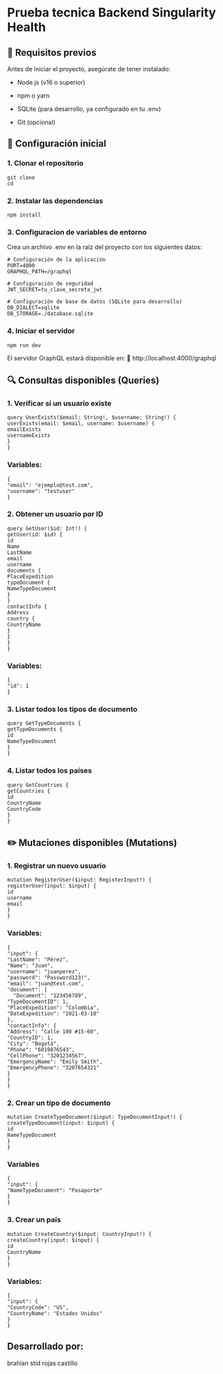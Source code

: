 # Prueba tecnica Backend Singularity Health 

## 📌 Requisitos previos

Antes de iniciar el proyecto, asegúrate de tener instalado:

- Node.js (v16 o superior)

- npm o yarn

- SQLite (para desarrollo, ya configurado en tu .env)

- Git (opcional)

## 🚀 Configuración inicial

### 1. Clonar el repositorio

    git clone 
    cd 

### 2. Instalar las dependencias

    npm install

### 3. Configuracion de variables de entorno

Crea un archivo .env en la raíz del proyecto con los siguientes datos:
    
    # Configuración de la aplicación
    PORT=4000
    GRAPHQL_PATH=/graphql

    # Configuración de seguridad
    JWT_SECRET=tu_clave_secreta_jwt

    # Configuración de base de datos (SQLite para desarrollo)
    DB_DIALECT=sqlite
    DB_STORAGE=./database.sqlite

### 4. Iniciar el servidor

    npm run dev

El servidor GraphQL estará disponible en:
🔗 http://localhost:4000/graphql

## 🔍 Consultas disponibles (Queries)

### 1. Verificar si un usuario existe

    query UserExists($email: String!, $username: String!) {
    userExists(email: $email, username: $username) {
    emailExists
    usernameExists
    }
    }

### Variables:

    {
    "email": "ejemplo@test.com",
    "username": "testuser"
    }

### 2. Obtener un usuario por ID

    query GetUser($id: Int!) {
    getUser(id: $id) {
    id
    Name
    LastName
    email
    username
    documents {  
    PlaceExpedition
    typeDocument {
    NameTypeDocument
    }
    }
    contactInfo {  
    Address
    country {
    CountryName
    }
    }
    }
    }

### Variables:

    {
    "id": 1
    }

### 3. Listar todos los tipos de documento

    query GetTypeDocuments {
    getTypeDocuments {
    id
    NameTypeDocument
    }
    }

### 4. Listar todos los países

    query GetCountries {
    getCountries {
    id
    CountryName
    CountryCode
    }
    }

## ✏️ Mutaciones disponibles (Mutations)

### 1. Registrar un nuevo usuario

    mutation RegisterUser($input: RegisterInput!) {
    registerUser(input: $input) {
    id
    username
    email
    }
    }

### Variables:

    {
    "input": {
    "LastName": "Pérez",
    "Name": "Juan",
    "username": "juanperez",
    "password": "Password123!",
    "email": "juan@test.com",
    "document": {
      "Document": "123456789",
    "TypeDocumentID": 1,  
    "PlaceExpedition": "Colombia",
    "DateExpedition": "2021-03-10"
    },
    "contactInfo": {
    "Address": "Calle 100 #15-60",
    "CountryID": 1,  
    "City": "Bogotá",
    "Phone": "6019876543",
    "CellPhone": "3201234567",
    "EmergencyName": "Emily Smith",
    "EmergencyPhone": "3207654321"
    }
    }
    }

### 2. Crear un tipo de documento
    
    mutation CreateTypeDocument($input: TypeDocumentInput!) {
    createTypeDocument(input: $input) {
    id
    NameTypeDocument
    }
    }

### Variables 

    {
    "input": {
    "NameTypeDocument": "Pasaporte"
    }
    }

### 3. Crear un país

    mutation CreateCountry($input: CountryInput!) {
    createCountry(input: $input) {
    id
    CountryName
    }
    }

### Variables:

    {
    "input": {
    "CountryCode": "US",
    "CountryName": "Estados Unidos"
    }
    }

## Desarrollado por:

brahian stid rojas castillo